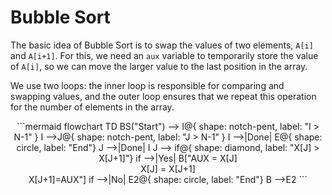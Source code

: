 # Bubble Sort

The basic idea of Bubble Sort is to swap the values of two elements, `A[i]` and `A[i+1]`. For this, we need an `aux` variable to temporarily store the value of `A[i]`, so we can move the larger value to the last position in the array.

We use two loops: the inner loop is responsible for comparing and swapping values, and the outer loop ensures that we repeat this operation for the number of elements in the array.

<div align="center">
```mermaid
flowchart TD 
    BS("Start") --> I@{ shape: notch-pent, label: "I > N-1" }
    I -->J@{ shape: notch-pent, label: "J > N-1" }
    I -->|Done| E@{ shape: circle, label: "End"}
    J -->|Done| I
    J --> if@{ shape: diamond, label: "X[J] > X[J+1]"}
    if -->|Yes| B["AUX = X[J]<br /> X[J] = X[J+1]<br />X[J+1]=AUX"]
    if -->|No| E2@{ shape: circle, label: "End"}
    B -->E2
```
</div>
